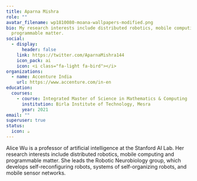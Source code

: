 ```yaml
---
title: Aparna Mishra
role: ""
avatar_filename: wp1810080-moana-wallpapers-modified.png
bio: My research interests include distributed robotics, mobile computing and
  programmable matter.
social:
  - display:
      header: false
    link: https://twitter.com/AparnaMishra144
    icon_pack: ai
    icon: <i class="fa-light fa-bird"></i>
organizations:
  - name: Accenture India
    url: https://www.accenture.com/in-en
education:
  courses:
    - course: Integrated Master of Science in Mathematics & Computing
      institution: Birla Institute of Technology, Mesra
      year: 2021
email: ""
superuser: true
status:
  icon: ☕️
---
```

Alice Wu is a professor of artificial intelligence at the Stanford AI Lab. Her research interests include distributed robotics, mobile computing and programmable matter. She leads the Robotic Neurobiology group, which develops self-reconfiguring robots, systems of self-organizing robots, and mobile sensor networks.
